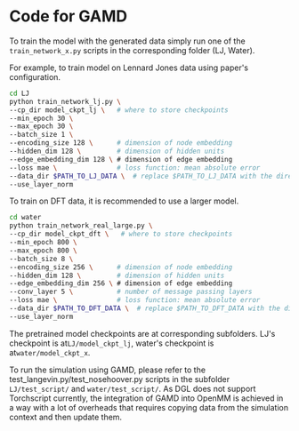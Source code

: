 # Code for GAMD

To train the model with the generated data simply run one of the ```train_network_x.py``` scripts in the corresponding folder (LJ, Water).

For example, to train model on Lennard Jones data using paper's configuration.
```bash
cd LJ
python train_network_lj.py \
--cp_dir model_ckpt_lj \   # where to store checkpoints
--min_epoch 30 \
--max_epoch 30 \
--batch_size 1 \
--encoding_size 128 \      # dimension of node embedding
--hidden_dim 128 \         # dimension of hidden units
--edge_embedding_dim 128 \ # dimension of edge embedding
--loss mae \               # loss function: mean absolute error
--data_dir $PATH_TO_LJ_DATA \  # replace $PATH_TO_LJ_DATA with the directory data folder located at
--use_layer_norm
```

To train on DFT data, it is recommended to use a larger model.
```bash
cd water
python train_network_real_large.py \
--cp_dir model_ckpt_dft \   # where to store checkpoints
--min_epoch 800 \
--max_epoch 800 \
--batch_size 8 \
--encoding_size 256 \      # dimension of node embedding
--hidden_dim 128 \         # dimension of hidden units
--edge_embedding_dim 256 \ # dimension of edge embedding
--conv_layer 5 \           # number of message passing layers
--loss mae \               # loss function: mean absolute error
--data_dir $PATH_TO_DFT_DATA \  # replace $PATH_TO_DFT_DATA with the directory data folder located at
--use_layer_norm
```

The pretrained model checkpoints are at corresponding subfolders. LJ's checkpoint is at```LJ/model_ckpt_lj```, water's checkpoint is at```water/model_ckpt_x```.

To run the simulation using GAMD, please refer to the test_langevin.py/test_nosehoover.py scripts in the subfolder ```LJ/test_script/``` and ```water/test_script/```. As DGL does not support Torchscript currently, the integration of GAMD into OpenMM is achieved in a way with a lot of overheads that requires copying data from the simulation context and then update them.
